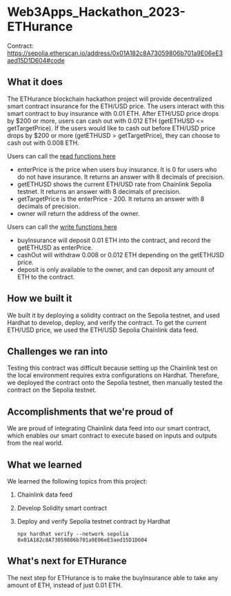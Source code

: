 # Web3Apps_Hackathon_2023-ETHurance
Contract: https://sepolia.etherscan.io/address/0x01A182c8A73059806b701a9E06eE3aed15D1D604#code

## What it does
The ETHurance blockchain hackathon project will provide decentralized smart contract insurance for the ETH/USD price. The users interact with this smart contract to buy insurance with 0.01 ETH. After ETH/USD price drops by $200 or more, users can cash out with 0.012 ETH (getETHUSD <= getTargetPrice). If the users would like to cash out before ETH/USD price drops by $200 or more (getETHUSD > getTargetPrice), they can choose to cash out with 0.008 ETH. 

Users can call the [read functions here](https://sepolia.etherscan.io/address/0x01A182c8A73059806b701a9E06eE3aed15D1D604#readContract)
- enterPrice is the price when users buy insurance. It is 0 for users who do not have insurance. It returns an answer with 8 decimals of precision.
- getETHUSD shows the current ETH/USD rate from Chainlink Sepolia testnet. It returns an answer with 8 decimals of precision.
- getTargetPrice is the enterPrice - 200. It returns an answer with 8 decimals of precision.
- owner will return the address of the owner.

Users can call the [write functions here](https://sepolia.etherscan.io/address/0x01A182c8A73059806b701a9E06eE3aed15D1D604#writeContract)
- buyInsurance will deposit 0.01 ETH into the contract, and record the getETHUSD as enterPrice.
- cashOut will withdraw 0.008 or 0.012 ETH depending on the getETHUSD price.
- deposit is only available to the owner, and can deposit any amount of ETH to the contract.


## How we built it
We built it by deploying a solidity contract on the Sepolia testnet, and used Hardhat to develop, deploy, and verify the contract. To get the current ETH/USD price, we used the ETH/USD Sepolia Chainlink data feed. 

## Challenges we ran into
Testing this contract was difficult because setting up the Chainlink test on the local environment requires extra configurations on Hardhat. Therefore, we deployed the contract onto the Sepolia testnet, then manually tested the contract on the Sepolia testnet. 

## Accomplishments that we're proud of
We are proud of integrating Chainlink data feed into our smart contract, which enables our smart contract to execute based on inputs and outputs from the real world.

## What we learned
We learned the following topics from this project:
1. Chainlink data feed
2. Develop Solidity smart contract
3. Deploy and verify Sepolia testnet contract by Hardhat
    
    `npx hardhat verify --network sepolia 0x01A182c8A73059806b701a9E06eE3aed15D1D604`

## What's next for ETHurance
The next step for ETHurance is to make the buyInsurance able to take any amount of ETH, instead of just 0.01 ETH.
